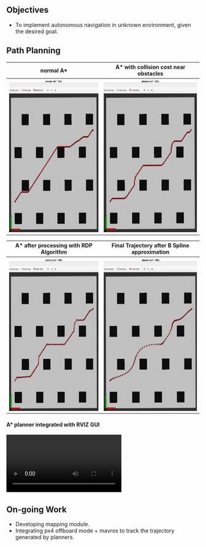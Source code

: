 
## Objectives
* To implement autonomous navigation in unknown environment, given the desired goal.

## Path Planning

normal A*      |  A* with collision cost near obstacles
:-------------------------:|:-------------------------:
<img src="https://github.com/Ayush1285/quadrotor_navigation/blob/main/results/normalastar.png" height="400"> | <img src="https://github.com/Ayush1285/quadrotor_navigation/blob/main/results/astarwithcollisioncost.png" height="400">

A* after processing with RDP Algorithm   |  Final Trajectory after B Spline approximation
:-------------------------:|:-------------------------:
<img src="https://github.com/Ayush1285/quadrotor_navigation/blob/main/results/astarafterrdp.png" height="400"> | <img src="https://github.com/Ayush1285/quadrotor_navigation/blob/main/results/finaltraj.png" height="400">

#### A* planner integrated with RVIZ GUI
![](https://github.com/Ayush1285/quadrotor_navigation/blob/main/results/astarrviz.mp4)


## On-going Work
* Developing mapping module.
* Integrating px4 offboard mode + mavros to track the trajectory generated by planners.



